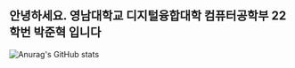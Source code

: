 ## 안녕하세요. 영남대학교 디지털융합대학 컴퓨터공학부 22학번 박준혁 입니다

![Anurag's GitHub stats](https://github-readme-stats.vercel.app/api?username=skus1029&show_icons=true&theme=radical)
<!--
**skus1029/skus1029** is a ✨ _special_ ✨ repository because its `README.md` (this file) appears on your GitHub profile.

Here are some ideas to get you started:

- 🔭 I’m currently working on ...
- 🌱 I’m currently learning ...
- 👯 I’m looking to collaborate on ...
- 🤔 I’m looking for help with ...
- 💬 Ask me about ...
- 📫 How to reach me: ...
- 😄 Pronouns: ...
- ⚡ Fun fact: ...
-->

